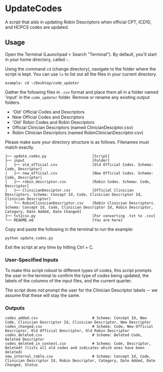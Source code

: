 # UpdateCodes

A script that aids in updating Robin Descriptors when official CPT, ICD10, and HCPCS codes are updated.

## Usage

Open the Terminal (Launchpad > Search "Terminal"). By default, you'll start in your home directory, called `~`.

Using the command `cd` (change directory), navigate to the folder where the script is kept. You can use `ls` to list out all the files in your current directory.  

	example: cd ~/Desktop/code_updater

Gather the following files in `.csv` format and place them all in a folder named 'input' in the `code_updater` folder. Remove or rename any existing output folders. 
- 'Old' Official Codes and Descriptors
- New Official Codes and Descriptors
- 'Old' Robin Codes and Robin Descriptors
- Official Clinician Descriptors (named ClinicianDesciptor.csv)
- Robin Clinician Descriptors (named RobinClinicianDescriptor.csv)

Please make sure your directory structure is as follows. Filenames must match exactly.

	├── update_codes.py 					[Script]
	├── input 								[Folder]
	│	├── old_official.csv 				[Old Official Codes. Schema: Code, Descriptor]
	│	├── new_official.csv 				[New Official Codes. Schema: Code, Descriptor]
	│	├── robin_descriptor.csv 			[Robin Codes. Schema: Code, Descriptor]
	│	├── ClinicianDesciptor.csv 			[Official Clinician Descriptors. Schema: Concept Id, Code, Clinician Descriptor Id, Clinician Descriptor]
	│	└── RobinClinicianDescriptor.csv 	[Robin Clinician Descriptors. Schema: Concept Id, Code, Clinician Descriptor Id, Robin Descriptor, Category, Date Added, Date Changed]
	├── txt2csv.py 							[For converting .txt to .csv]              
	└── README.md 							[You are here]

Copy and paste the following in the terminal to run the example: 

	python update_codes.py 


Exit the script at any time by hitting Ctrl + C.

### User-Specified Inputs

To make this script robust to different types of codes, this script prompts the user in the terminal to confirm the type of codes being updated, the labels of the columns of the input files, and the current quarter. 

The script does not prompt the user for the Clinician Descriptor labels -- we assume that these will stay the same. 

### Outputs

	codes_added.csv 						# Schema: Concept Id, New Code, Clinician Descriptor Id, Clinician Descriptor, New Descriptor
	codes_changed.csv 						# Schema: Code, New Official Descriptor, Old Official Descriptor, Old Robin Descriptor
	codes_deleted.csv 						# Schema: Deleted Code, Deleted Descriptor
	codes_deleted_in_context.csv 			# Schema: Code, Descriptor, Deleted? (lists all old codes and indicates which ones have been deleted)
	new_internal_table.csv 					# Schema: Concept Id, Code, Clinician Descriptor Id, Robin Descriptor, Category, Date Added, Date Changed, Status
	